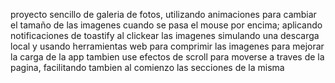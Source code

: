 proyecto sencillo de galeria de fotos, utilizando animaciones para cambiar el tamaño de las imagenes cuando se pasa el mouse por encima; aplicando notificaciones de toastify al clickear las imagenes simulando una descarga local y usando herramientas web para comprimir las imagenes para mejorar la carga de la app
tambien use efectos de scroll para moverse a traves de la pagina, facilitando tambien al comienzo las secciones de la misma
